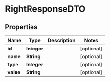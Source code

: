 # RightResponseDTO

## Properties
Name | Type | Description | Notes
------------ | ------------- | ------------- | -------------
**id** | **Integer** |  |  [optional]
**name** | **String** |  |  [optional]
**type** | **Integer** |  |  [optional]
**value** | **String** |  |  [optional]
